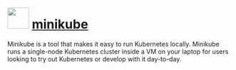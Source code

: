 # <img src="http://cdn.rawgit.com/abejenaru/chocolatey-packages/16e4ddf69bd7dfc07597b7b3aaa7d8372eeec7fb/icons/minikube.png" width="48" height="48"/> [minikube](https://chocolatey.org/packages/minikube)

Minikube is a tool that makes it easy to run Kubernetes locally.
Minikube runs a single-node Kubernetes cluster inside a VM on your laptop for users looking to try out Kubernetes or develop with it day-to-day.

